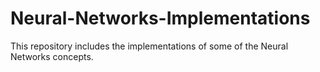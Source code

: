 # Neural-Networks-Implementations
This repository includes the implementations of some of the Neural Networks concepts. 
